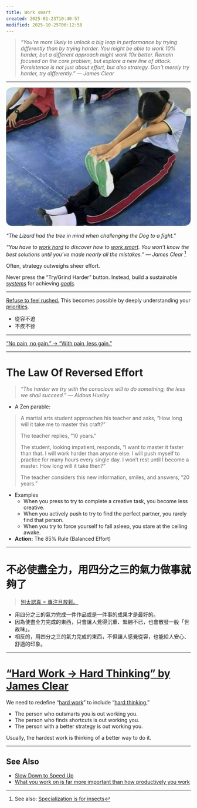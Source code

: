 ```yaml
---
title: Work smart
created: 2025-01-23T10:40:57
modified: 2025-10-25T06:12:58
---
```


> _“You’re more likely to unlock a big leap in performance by trying differently than by trying harder. You might be able to work 10% harder, but a different approach might work 10x better. Remain focused on the core problem, but explore a new line of attack. Persistence is not just about effort, but also strategy. Don’t merely try harder, try differently.” — James Clear_

---

![](../_attachments/9a3eae8dea307d8ae1c2f4adbde3bef9.png)

_“The Lizard had the tree in mind when challenging the Dog to a fight.”_

_“You have to [work hard](https://jamesclear.com/3-2-1/december-26-2024) to discover how to [work smart](work-smart.md). You won’t know the best solutions until you’ve made nearly all the mistakes.” — James Clear_ [^1]

Often, strategy outweighs sheer effort.

Never press the “Try/Grind Harder” button. Instead, build a sustainable _[systems](Systems%20over%20goals.md)_ for achieving _[goals](goal-setting.md)._

---

[Refuse to feel rushed.](slow-down-to-speed-up.md) This becomes possible by deeply understanding your [priorities](Prioritization.md).

* 從容不迫
* 不疾不徐

---

[“No pain, no gain.” → “With pain, less gain.”](https://www.ryanhoover.me/post/the-fallacy-of-no-pain-no-gain)

---

# The Law Of Reversed Effort

> _“The harder we try with the conscious will to do something, the less we shall succeed.” — Aldous Huxley_

* A Zen parable:

> A martial arts student approaches his teacher and asks, “How long will it take me to master this craft?”
>
> The teacher replies, “10 years.”
>
> The student, looking impatient, responds, “I want to master it faster than that. I will work harder than anyone else. I will push myself to practice for many hours every single day. I won’t rest until I become a master. How long will it take then?”
>
> The teacher considers this new information, smiles, and answers, “20 years.”

* Examples
	* When you press to try to complete a creative task, you become less creative.
	* When you actively push to try to find the perfect partner, you rarely find that person.
	* When you try to force yourself to fall asleep, you stare at the ceiling awake.
* **Action:** The 85% Rule (Balanced Effort)

---

# 不必使盡全力，用四分之三的氣力做事就夠了

> [別太認真 = 專注且放鬆。](https://www.youtube.com/watch?v=T0hKmjsnGSs&t=20m25s)

* 用四分之三的氣力完成一件作品或是一件事的成果才是最好的。
* 因為使盡全力完成的東西，只會讓人覺得沉重、緊繃不已，也會散發一股「世故味」。
* 相反的，用四分之三的氣力完成的東西，不但讓人感覺從容，也能給人安心、舒適的印象。

---

# [“Hard Work → Hard Thinking” by James Clear](https://x.com/JamesClear/status/1382433293686210568)

We need to redefine “[hard work](Work%20hard.md)” to include “[hard thinking.](planning-and-preparation-help-maximize-your-productivity.md)”

* The person who outsmarts you is out working you.
* The person who finds shortcuts is out working you.
* The person with a better strategy is out working you.

Usually, the hardest work is thinking of a better way to do it.

---

## See Also

* [Slow Down to Speed Up](slow-down-to-speed-up.md)
* [What you work on is far more important than how productively you work](what-you-work-on-is-far-more-important-than-how-productively-you-work.md)

[^1]: See also: [Specialization is for insects](specialization-is-for-insects.md)

